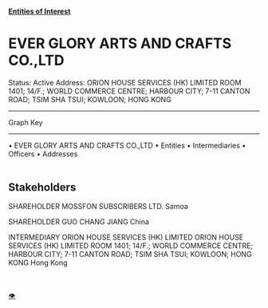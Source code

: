 #### [Entities of Interest](/list.html)
<link rel="stylesheet" type="text/css" href="../../assets/style.css">

<style>
body{background-image:url("http://eoi-graphs.s3-website-eu-west-1.amazonaws.com/EVER_GLORY_ARTS_AND_CRAFTS_CO.,LTD.png");background-repeat: no-repeat;background-size: contain;}
.markdown>p>span{background-color: white;}
</style>

# EVER GLORY ARTS AND CRAFTS CO.,LTD
<span>Status: Active
Address: ORION HOUSE SERVICES (HK) LIMITED ROOM 1401; 14/F.; WORLD COMMERCE  CENTRE; HARBOUR CITY; 7-11 CANTON ROAD; TSIM SHA TSUI; KOWLOON; HONG KONG
</span>

---



<div class="legend">
Graph Key
<hr>
<span class="focus">• EVER GLORY ARTS AND CRAFTS CO.,LTD</span>
<span class="entity">• Entities</span>
<span class="intermediary">• Intermediaries</span>
<span class="officer">• Officers</span>
<span class="address">• Addresses</span>
</div><br>


## Stakeholders
<span>SHAREHOLDER
MOSSFON SUBSCRIBERS LTD.
Samoa
</span>

<span>SHAREHOLDER
GUO CHANG JIANG
China
</span>

<span>INTERMEDIARY
ORION HOUSE SERVICES (HK) LIMITED
ORION HOUSE SERVICES (HK) LIMITED ROOM 1401; 14/F.; WORLD COMMERCE  CENTRE; HARBOUR CITY; 7-11 CANTON ROAD; TSIM SHA TSUI; KOWLOON; HONG KONG
Hong Kong
</span>


<br><br><a class="contribute_button" href="Readme.md">👁</a>